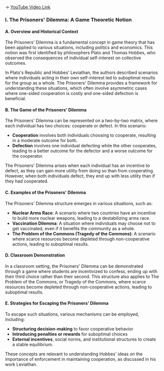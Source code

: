 -> [YouTube Video Link](https://www.youtube.com/watch?v=6w7DrbaVwTc&list=PL3F6BC200B2930084&index=20&pp=iAQB)

### I. The Prisoners' Dilemma: A Game Theoretic Notion
#### A. Overview and Historical Context

The Prisoners' Dilemma is a fundamental concept in game theory that has been applied to various situations, including politics and economics. This notion was first identified by philosophers Plato and Thomas Hobbes, who observed the consequences of individual self-interest on collective outcomes.

In Plato's Republic and Hobbes' Leviathan, the authors described scenarios where individuals acting in their own self-interest led to suboptimal results for the group as a whole. The Prisoners' Dilemma provides a framework for understanding these situations, which often involve asymmetric cases where one-sided cooperation is costly and one-sided defection is beneficial.

#### B. The Game of the Prisoners' Dilemma

The Prisoners' Dilemma can be represented on a two-by-two matrix, where each individual has two choices: cooperate or defect. In this scenario:

*   **Cooperation** involves both individuals choosing to cooperate, resulting in a moderate outcome for both.
*   **Defection** involves one individual defecting while the other cooperates, leading to a better outcome for the defector and a worse outcome for the cooperator.

The Prisoners' Dilemma arises when each individual has an incentive to defect, as they can gain more utility from doing so than from cooperating. However, when both individuals defect, they end up with less utility than if they had cooperated.

#### C. Examples of the Prisoners' Dilemma

The Prisoners' Dilemma structure emerges in various situations, such as:

*   **Nuclear Arms Race**: A scenario where two countries have an incentive to build more nuclear weapons, leading to a destabilizing arms race.
*   **Vaccination Dilemma**: A situation where individuals may choose not to get vaccinated, even if it benefits the community as a whole.
*   **The Problem of the Commons (Tragedy of the Commons)**: A scenario where scarce resources become depleted through non-cooperative actions, leading to suboptimal results.

#### D. Classroom Demonstration

In a classroom setting, the Prisoners' Dilemma can be demonstrated through a game where students are incentivized to confess, ending up with their third choice rather than their second. This structure also applies to The Problem of the Commons, or Tragedy of the Commons, where scarce resources become depleted through non-cooperative actions, leading to suboptimal results.

#### E. Strategies for Escaping the Prisoners' Dilemma

To escape such situations, various mechanisms can be employed, including:

*   **Structuring decision-making** to favor cooperative behavior
*   **Introducing penalties or rewards** for suboptimal choices
*   **External incentives**, social norms, and institutional structures to create a stable equilibrium.

These concepts are relevant to understanding Hobbes' ideas on the importance of enforcement in maintaining cooperation, as discussed in his work Leviathan.